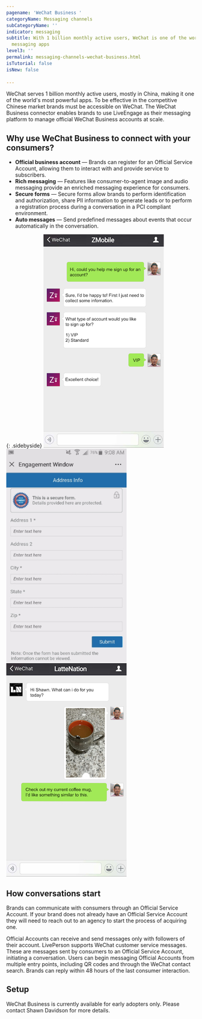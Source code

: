 ```yaml
---
pagename: 'WeChat Business '
categoryName: Messaging channels
subCategoryName: ''
indicator: messaging
subtitle: With 1 billion monthly active users, WeChat is one of the world’s most popular
  messaging apps
level3: ''
permalink: messaging-channels-wechat-business.html
isTutorial: false
isNew: false

---
```

WeChat serves 1 billion monthly active users, mostly in China, making it one of the world's most powerful apps. To be effective in the competitive Chinese market brands must be accessible on WeChat. The WeChat Business connector enables brands to use LiveEngage as their messaging platform to manage official WeChat Business accounts at scale.

## Why use WeChat Business to connect with your consumers?

* **Official business account** — Brands can register for an Official Service Account, allowing them to interact with and provide service to subscribers. 
* **Rich messaging** — Features like consumer-to-agent image and audio messaging provide an enriched messaging experience for consumers.
* **Secure forms** — Secure forms allow brands to perform identification and authorization, share PII information to generate leads or to perform a registration process during a conversation in a PCI compliant environment.
* **Auto messages** — Send predefined messages about events that occur automatically in the conversation.

{: .sidebyside}
![](/img/wechat-1.jpg)![](/img/wechat-2.jpg)![](/img/wechat-3.jpg)

## How conversations start

Brands can communicate with consumers through an Official Service Account. If your brand does not already have an Official Service Account they will need to reach out to an agency to start the process of acquiring one. 

Official Accounts can receive and send messages only with followers of their account. LivePerson supports WeChat customer service messages. These are messages sent by consumers to an Official Service Account, initiating a conversation. Users can begin messaging Official Accounts from multiple entry points, including QR codes and through the WeChat contact search. Brands can reply within 48 hours of the last consumer interaction.

## Setup

WeChat Business is currently available for early adopters only. Please contact Shawn Davidson for more details.